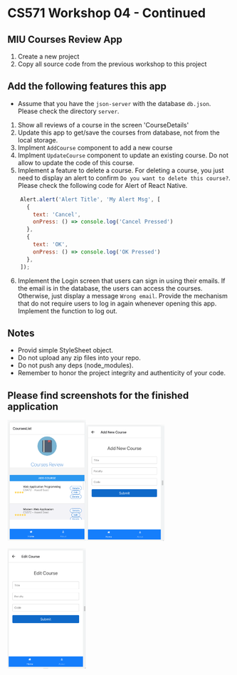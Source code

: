 # CS571 Workshop 04 - Continued
## MIU Courses Review App
1. Create a new project
2. Copy all source code from the previous workshop to this project
## Add the following features this app
* Assume that you have the `json-server` with the database `db.json`. Please check the directory `server`.
1. Show all reviews of a course in the screen 'CourseDetails'
2. Update this app to get/save the courses from database, not from the local storage.
3. Implment `AddCourse` component to add a new course
4. Implment `UpdateCourse` component to update an existing course. Do not allow to update the code of this course.
5. Implement a feature to delete a course. For deleting a course, you just need to display an alert to confirm `Do you want to delete this course?`. Please check the following code for Alert of React Native.
```JavaScript
    Alert.alert('Alert Title', 'My Alert Msg', [
      {
        text: 'Cancel',
        onPress: () => console.log('Cancel Pressed')
      },
      {
        text: 'OK', 
        onPress: () => console.log('OK Pressed')
      },
    ]);
```
6. Implement the Login screen that users can sign in using their emails. If the email is in the database, the users can access the courses. Otherwise, just display a message `Wrong email`. Provide the mechanism that do not require users to log in again whenever opening this app. Implement the function to log out.

## Notes  
* Provid simple StyleSheet object.
* Do not upload any zip files into your repo.
* Do not push any deps (node_modules).
* Remember to honor the project integrity and authenticity of your code.

## Please find screenshots for the finished application  

<img src="./screenshots/List.png" width="35%" /><img src="./screenshots/Add.png" width="35%" />  
  
<img src="./screenshots/Edit.png" width="35%" />
